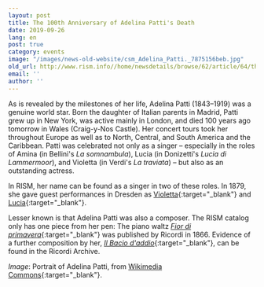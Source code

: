 ```yaml
---
layout: post
title: The 100th Anniversary of Adelina Patti's Death
date: 2019-09-26
lang: en
post: true
category: events
image: "/images/news-old-website/csm_Adelina_Patti._7875156beb.jpg"
old_url: http://www.rism.info//home/newsdetails/browse/62/article/64/the-100th-anniversary-of-adelina-pattis-death.html
email: ''
author: ''
---
```



As is revealed by the milestones of her life, Adelina Patti (1843–1919) was a genuine world star. Born the daughter of Italian parents in Madrid, Patti grew up in New York, was active mainly in London, and died 100 years ago tomorrow in Wales (Craig-y-Nos Castle). Her concert tours took her throughout Europe as well as to North, Central, and South America and the Caribbean. Patti was celebrated not only as a singer – especially in the roles of Amina (in Bellini's _La somnambula_), Lucia (in Donizetti's _Lucia di Lammermoor_), and Violetta (in Verdi's _La traviata_) – but also as an outstanding actress.

In RISM, her name can be found as a singer in two of these roles. In 1879, she gave guest performances in Dresden as [Violetta](https://opac.rism.info/search?id=270000996&View=rism&Language=en){:target="_blank"} and [Lucia](https://opac.rism.info/search?id=270001056&View=rism&Language=en){:target="_blank"}.

Lesser known is that Adelina Patti was also a composer. The RISM catalog only has one piece from her pen: The piano waltz [_Fior di primavera_](https://opac.rism.info/search?id=852036536&View=rism&Language=en){:target="_blank"} was published by Ricordi in 1866. Evidence of a further composition by her, [_Il Bacio d'addio_](https://www.digitalarchivioricordi.com/en/catalogo/40461){:target="_blank"}, can be found in the Ricordi Archive.

_Image_: Portrait of Adelina Patti, from [Wikimedia Commons](https://commons.wikimedia.org/wiki/File:Adelina_Patti..jpg){:target="_blank"}.

